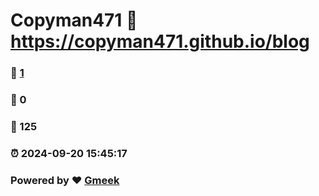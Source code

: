# Copyman471 :link: https://copyman471.github.io/blog 
### :page_facing_up: [1](https://copyman471.github.io/blog/tag.html) 
### :speech_balloon: 0 
### :hibiscus: 125 
### :alarm_clock: 2024-09-20 15:45:17 
### Powered by :heart: [Gmeek](https://github.com/Meekdai/Gmeek)
